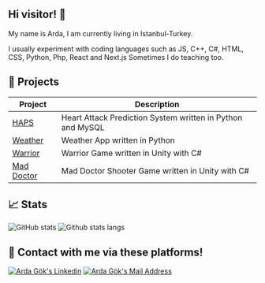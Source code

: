 ## Hi visitor! 👋
My name is Arda, I am currently living in Istanbul-Turkey.

I usually experiment with coding languages such as JS, C++, C#, HTML, CSS, Python, Php, React and Next.js  Sometimes I do teaching too.

## :tada: Projects

| Project                                                     | Description                                                  |
|-------------------------------------------------------------|--------------------------------------------------------------|
|[HAPS](https://github.com/SailorCodes/Heart-Attack-Prediction-System)                   | Heart Attack Prediction System written in Python and MySQL |
|[Weather](https://github.com/SailorCodes/WeatherApp)                         |Weather App written in Python |  
|[Warrior](https://github.com/SailorCodes/WarriorGame)                 | Warrior Game written in Unity with C# |
|[Mad Doctor](https://github.com/SailorCodes/Mad-Doctor-Shooter)   | Mad Doctor Shooter Game written in Unity with C# |

## :chart_with_upwards_trend: Stats
![GitHub stats](https://github-contribution-stats.vercel.app/api/?username=SailorCodes)
![Github stats langs](https://github-readme-stats.vercel.app/api/top-langs?username=SailorCodes&layout=compact&show_icons=true&theme=tokyonight&cache_seconds=43200)


## :e-mail: Contact with me via these platforms!

<a href="https://www.linkedin.com/in/arda-gok/" target="_blank" rel="nofollow"><img alt="Arda Gök's Linkedin" src="https://img.shields.io/badge/LinkedIn-0077B5?style=for-the-badge&logo=linkedin&logoColor=white" /></a>
<a href="mailto:ardag3781@gmail.com" target="_blank" rel="nofollow"><img alt="Arda Gök's Mail Address" src="https://img.shields.io/badge/Gmail-D14836?style=for-the-badge&logo=gmail&logoColor=white" /></a>
<!--
**SailorCodes/SailorCodes** is a ✨ _special_ ✨ repository because its `README.md` (this file) appears on your GitHub profile.

Here are some ideas to get you started:

- 🔭 I’m currently working on ...
- 🌱 I’m currently learning ...
- 👯 I’m looking to collaborate on ...
- 🤔 I’m looking for help with ...
- 💬 Ask me about ...
- 📫 How to reach me: ...
- 😄 Pronouns: ...
- ⚡ Fun fact: ...
-->
